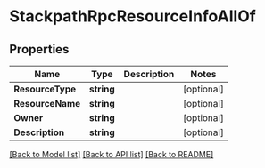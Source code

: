 # StackpathRpcResourceInfoAllOf

## Properties

Name | Type | Description | Notes
------------ | ------------- | ------------- | -------------
**ResourceType** | **string** |  | [optional] 
**ResourceName** | **string** |  | [optional] 
**Owner** | **string** |  | [optional] 
**Description** | **string** |  | [optional] 

[[Back to Model list]](../README.md#documentation-for-models) [[Back to API list]](../README.md#documentation-for-api-endpoints) [[Back to README]](../README.md)


